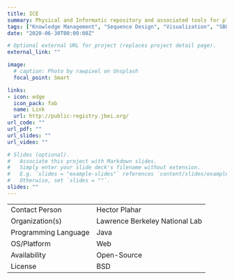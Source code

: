```yaml
---
title: ICE
summary: Physical and Informatic repository and associated tools for plant seeds, microbial strains, DNA and protein sequences.
tags: ["Knowledge Management", "Sequence Design", "Visualization", "SBOL Visual", "SBOL2 Import", "SBOL2 Export"]
date: "2020-06-30T00:00:00Z"

# Optional external URL for project (replaces project detail page).
external_link: ""

image:
  # caption: Photo by rawpixel on Unsplash
  focal_point: Smart

links:
- icon: edge
  icon_pack: fab
  name: Link
  url: http://public-registry.jbei.org/
url_code: ""
url_pdf: ""
url_slides: ""
url_video: ""

# Slides (optional).
#   Associate this project with Markdown slides.
#   Simply enter your slide deck's filename without extension.
#   E.g. `slides = "example-slides"` references `content/slides/example-slides.md`.
#   Otherwise, set `slides = ""`.
slides: ""
---
```




| | |
| ---| ---|
| Contact Person | Hector Plahar |
| Organization(s) | Lawrence Berkeley National Lab |
| Programming Language | Java |
| OS/Platform | Web |
| Availability | Open-Source |
| License | BSD |